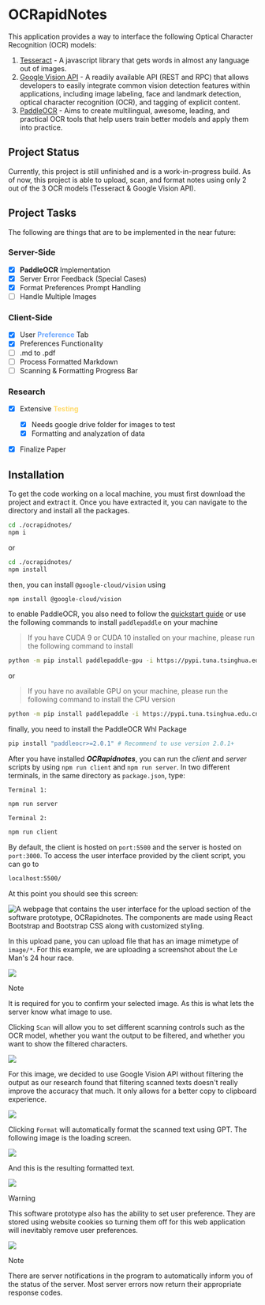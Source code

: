 # OCRapidNotes

This application provides a way to interface the following Optical Character Recognition (OCR) models:

1. [Tesseract](https://www.npmjs.com/package/tesseract.js) - A javascript library that gets words in almost any language out of images.
2. [Google Vision API](https://cloud.google.com/vision?hl=en) - A readily available API (REST and RPC) that allows developers to easily integrate common vision detection features within applications, including image labeling, face and landmark detection, optical character recognition (OCR), and tagging of explicit content.
3. [PaddleOCR](https://github.com/PaddlePaddle/PaddleOCR) - Aims to create multilingual, awesome, leading, and practical OCR tools that help users train better models and apply them into practice.

## Project Status

Currently, this project is still unfinished and is a work-in-progress build. As of now, this project is able to upload, scan, and format notes using only 2 out of the 3 OCR models (Tesseract & Google Vision API).

## Project Tasks

The following are things that are to be implemented in the near future:

### Server-Side

- [x] **PaddleOCR** Implementation
- [x] Server Error Feedback (Special Cases)
- [x] Format Preferences Prompt Handling
- [ ] Handle Multiple Images

### Client-Side

- [x] User <font color="#6ea8fe">**Preference**</font> Tab
- [x] Preferences Functionality
- [ ] .md to .pdf
- [ ] Process Formatted Markdown
- [ ] Scanning & Formatting Progress Bar

### Research

- [x] Extensive <font color="#ffda6a">**Testing**</font>

  - [x] Needs google drive folder for images to test
  - [x] Formatting and analyzation of data

- [x] Finalize Paper

## Installation

To get the code working on a local machine, you must first download the project and extract it. Once you have extracted it, you can navigate to the directory and install all the packages.

```bash
cd ./ocrapidnotes/
npm i
```

or

```bash
cd ./ocrapidnotes/
npm install
```

then, you can install `@google-cloud/vision` using

```bash
npm install @google-cloud/vision
```

to enable PaddleOCR, you also need to follow the [quickstart guide](https://github.com/PaddlePaddle/PaddleOCR/blob/release/2.7/doc/doc_en/quickstart_en.md) or use the following commands to install `paddlepaddle` on your machine

> If you have CUDA 9 or CUDA 10 installed on your machine, please run the following command to install

```bash
python -m pip install paddlepaddle-gpu -i https://pypi.tuna.tsinghua.edu.cn/simple
```

or

> If you have no available GPU on your machine, please run the following command to install the CPU version

```bash
python -m pip install paddlepaddle -i https://pypi.tuna.tsinghua.edu.cn/simple
```

finally, you need to install the PaddleOCR Whl Package

```bash
pip install "paddleocr>=2.0.1" # Recommend to use version 2.0.1+
```

After you have installed **_OCRapidnotes_**, you can run the _client_ and _server_ scripts by using `npm run client` and `npm run server`. In two different terminals, in the same directory as `package.json`, type:

`Terminal 1:`

```bash
npm run server
```

`Terminal 2:`

```bash
npm run client
```

By default, the client is hosted on `port:5500` and the server is hosted on `port:3000`. To access the user interface provided by the client script, you can go to

```bash
localhost:5500/
```

At this point you should see this screen:

![A webpage that contains the user interface for the upload section of the software prototype, OCRapidnotes. The components are made using React Bootstrap and Bootstrap CSS along with customized styling.](./doc/images/upload_none.png)

In this upload pane, you can upload file that has an image mimetype of `image/*`. For this example, we are uploading a screenshot about the Le Man's 24 hour race.

![](./doc/images/upload_screenshot.png)

> [!NOTE]
> It is required for you to confirm your selected image. As this is what lets the server know what image to use.

Clicking `Scan` will allow you to set different scanning controls such as the OCR model, whether you want the output to be filtered, and whether you want to show the filtered characters.

![](./doc/images/scan_none.png)

For this image, we decided to use Google Vision API without filtering the output as our research found that filtering scanned texts doesn't really improve the accuracy that much. It only allows for a better copy to clipboard experience.

![](./doc/images/scan_screenshot.png)

Clicking `Format` will automatically format the scanned text using GPT. The following image is the loading screen.

![](./doc/images/format_none.png)

And this is the resulting formatted text.

![](./doc/images/format_screenshot.png)

> [!WARNING]
> This software prototype also has the ability to set user preference. They are stored using website cookies so turning them off for this web application will inevitably remove user preferences.

![](./doc/images/preferences.png)

> [!NOTE]
> There are server notifications in the program to automatically inform you of the status of the server. Most server errors now return their appropriate response codes.
